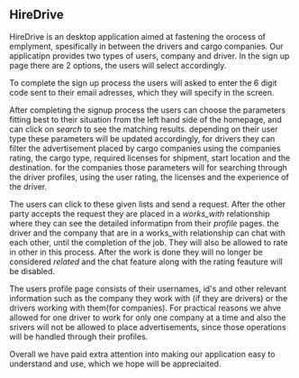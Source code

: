 ## HireDrive

  HireDrive is an desktop application aimed at fastening the orocess of emplyment, spesifically in between the drivers and cargo companies. Our applicatipn provides two types of users, company and driver. 
In the sign up page there are 2 options, the users will select accordingly.

To complete the sign up process the users will asked to enter the 6 digit code sent to their email adresses, which they will specify in the screen.   

  After completing the signup process the users can choose the parameters fitting best to their situation from the left hand side of the homepage, and can click on *search* to see the matching results. depending on their 
user type these parameters will be updated accordingly, for drivers they can filter the advertisement placed by cargo companies using the companies rating, the cargo type, required licenses for shipment,
start location and the destination. for the companies those parameters will for searching through the driver profiles, using the user rating, the licenses and the experience of the driver. 

  The users can click to these given lists and send a request. After the other party accepts the request they are placed in a *works_with* relationship where they can see the detailed informatipn from their 
*profile* pages. the driver and the company that are in a works_with relationship can chat with each other, until the completion of the job. They will also be allowed to rate in other in this process. After the work is done
they will no longer be considered _related_ and the chat feature along with the rating feauture will be disabled. 

The users profile page consists of their usernames, id's and other relevant information such as the company they work with (if they are drivers) or the drivers working with them(for companies).
For practical reasons we ahve allowed for one driver to work for only one company at a time and also the srivers will not be allowed to place advertisements, since those operations will be handled 
through their profiles.

Overall we have paid extra attention into making our application easy to understand and use, which we hope will be appreciaited.

